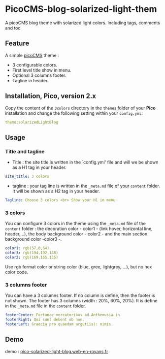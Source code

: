 # PicoCMS-blog-solarized-light-them
A picoCMS blog theme with solarized light colors. Including tags, comments and toc

## Feature

A simple [picoCMS](https://github.com/picocms/Pico) theme :
+ 3 configurable colors.
+ First level title show in menu.
+ Optional 3 columns footer.
+ Tagline in header.

## Installation, Pico, version 2.x

Copy the content of the `3colors` directory in the `themes` folder of your **Pico** installation and change the following setting within your `config.yml`:

```yaml
theme:solarizedLightBlog 
```
## Usage

### Title and tagline

+ Title : the site title is written in the `config.yml' file and will we be shown as a H1 tag in your header.
```yaml
site_title: 3 colors
```
+ tagline : your tag line is written in the `_meta.md` file of your `content` folder. It will be shown as a H2 tag in your header.
```yaml
Tagline: Choose 3 colors <br> Show your H1 in menu
```

### 3 colors

You can configure 3 colors in the theme using the `_meta.md` file of the `content` folder : the decoration color - color1 - (link hover, horizontal line, header,...), the body background color  - color2 - and the main section background color -color3 -.
```yaml
color1: rgb(57,0,64)
color3: rgb(194,192,148)
color2: rgb(169,165,135)
```
Use rgb format color or string color (blue, gree, lightgrey, ...), but no hex color code.

### 3 columns footer

You can have a 3 columns footer. If no column is define, then the footer is not shown. The footer has 3 columns (width : 20%, 60%, 20%). It is define in the `_meta.md` file in the `content` folder.
```yaml
footerCenter: Fortunae mercatoribus ad Anthemusia in.
footerRight: Qui sunt debent ob non.
footerLeft: Graecia pro quaedam argutiis): nimis.
```

## Demo

demo : [pico-solarized-light-blog.web-en-royans.fr](http://pico-solarized-light-blog.web-en-royans.fr/)

